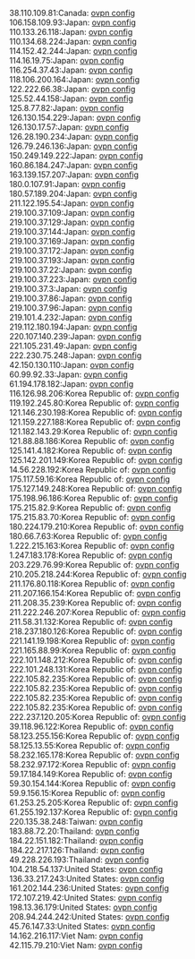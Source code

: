 38.110.109.81:Canada: [ovpn config](vpn/38_110_109_81.ovpn)  
106.158.109.93:Japan: [ovpn config](vpn/106_158_109_93.ovpn)  
110.133.26.118:Japan: [ovpn config](vpn/110_133_26_118.ovpn)  
110.134.68.224:Japan: [ovpn config](vpn/110_134_68_224.ovpn)  
114.152.42.244:Japan: [ovpn config](vpn/114_152_42_244.ovpn)  
114.16.19.75:Japan: [ovpn config](vpn/114_16_19_75.ovpn)  
116.254.37.43:Japan: [ovpn config](vpn/116_254_37_43.ovpn)  
118.106.200.164:Japan: [ovpn config](vpn/118_106_200_164.ovpn)  
122.222.66.38:Japan: [ovpn config](vpn/122_222_66_38.ovpn)  
125.52.44.158:Japan: [ovpn config](vpn/125_52_44_158.ovpn)  
125.8.77.82:Japan: [ovpn config](vpn/125_8_77_82.ovpn)  
126.130.154.229:Japan: [ovpn config](vpn/126_130_154_229.ovpn)  
126.130.17.57:Japan: [ovpn config](vpn/126_130_17_57.ovpn)  
126.28.190.234:Japan: [ovpn config](vpn/126_28_190_234.ovpn)  
126.79.246.136:Japan: [ovpn config](vpn/126_79_246_136.ovpn)  
150.249.149.222:Japan: [ovpn config](vpn/150_249_149_222.ovpn)  
160.86.184.247:Japan: [ovpn config](vpn/160_86_184_247.ovpn)  
163.139.157.207:Japan: [ovpn config](vpn/163_139_157_207.ovpn)  
180.0.107.91:Japan: [ovpn config](vpn/180_0_107_91.ovpn)  
180.57.189.204:Japan: [ovpn config](vpn/180_57_189_204.ovpn)  
211.122.195.54:Japan: [ovpn config](vpn/211_122_195_54.ovpn)  
219.100.37.109:Japan: [ovpn config](vpn/219_100_37_109.ovpn)  
219.100.37.129:Japan: [ovpn config](vpn/219_100_37_129.ovpn)  
219.100.37.144:Japan: [ovpn config](vpn/219_100_37_144.ovpn)  
219.100.37.169:Japan: [ovpn config](vpn/219_100_37_169.ovpn)  
219.100.37.172:Japan: [ovpn config](vpn/219_100_37_172.ovpn)  
219.100.37.193:Japan: [ovpn config](vpn/219_100_37_193.ovpn)  
219.100.37.22:Japan: [ovpn config](vpn/219_100_37_22.ovpn)  
219.100.37.223:Japan: [ovpn config](vpn/219_100_37_223.ovpn)  
219.100.37.3:Japan: [ovpn config](vpn/219_100_37_3.ovpn)  
219.100.37.86:Japan: [ovpn config](vpn/219_100_37_86.ovpn)  
219.100.37.96:Japan: [ovpn config](vpn/219_100_37_96.ovpn)  
219.101.4.232:Japan: [ovpn config](vpn/219_101_4_232.ovpn)  
219.112.180.194:Japan: [ovpn config](vpn/219_112_180_194.ovpn)  
220.107.140.239:Japan: [ovpn config](vpn/220_107_140_239.ovpn)  
221.105.231.49:Japan: [ovpn config](vpn/221_105_231_49.ovpn)  
222.230.75.248:Japan: [ovpn config](vpn/222_230_75_248.ovpn)  
42.150.130.110:Japan: [ovpn config](vpn/42_150_130_110.ovpn)  
60.99.92.33:Japan: [ovpn config](vpn/60_99_92_33.ovpn)  
61.194.178.182:Japan: [ovpn config](vpn/61_194_178_182.ovpn)  
116.126.98.206:Korea Republic of: [ovpn config](vpn/116_126_98_206.ovpn)  
119.192.245.80:Korea Republic of: [ovpn config](vpn/119_192_245_80.ovpn)  
121.146.230.198:Korea Republic of: [ovpn config](vpn/121_146_230_198.ovpn)  
121.159.227.188:Korea Republic of: [ovpn config](vpn/121_159_227_188.ovpn)  
121.182.143.29:Korea Republic of: [ovpn config](vpn/121_182_143_29.ovpn)  
121.88.88.186:Korea Republic of: [ovpn config](vpn/121_88_88_186.ovpn)  
125.141.4.182:Korea Republic of: [ovpn config](vpn/125_141_4_182.ovpn)  
125.142.201.149:Korea Republic of: [ovpn config](vpn/125_142_201_149.ovpn)  
14.56.228.192:Korea Republic of: [ovpn config](vpn/14_56_228_192.ovpn)  
175.117.59.16:Korea Republic of: [ovpn config](vpn/175_117_59_16.ovpn)  
175.127.149.248:Korea Republic of: [ovpn config](vpn/175_127_149_248.ovpn)  
175.198.96.186:Korea Republic of: [ovpn config](vpn/175_198_96_186.ovpn)  
175.215.82.9:Korea Republic of: [ovpn config](vpn/175_215_82_9.ovpn)  
175.215.83.70:Korea Republic of: [ovpn config](vpn/175_215_83_70.ovpn)  
180.224.179.210:Korea Republic of: [ovpn config](vpn/180_224_179_210.ovpn)  
180.66.7.63:Korea Republic of: [ovpn config](vpn/180_66_7_63.ovpn)  
1.222.215.163:Korea Republic of: [ovpn config](vpn/1_222_215_163.ovpn)  
1.247.183.178:Korea Republic of: [ovpn config](vpn/1_247_183_178.ovpn)  
203.229.76.99:Korea Republic of: [ovpn config](vpn/203_229_76_99.ovpn)  
210.205.218.244:Korea Republic of: [ovpn config](vpn/210_205_218_244.ovpn)  
211.176.80.118:Korea Republic of: [ovpn config](vpn/211_176_80_118.ovpn)  
211.207.166.154:Korea Republic of: [ovpn config](vpn/211_207_166_154.ovpn)  
211.208.35.239:Korea Republic of: [ovpn config](vpn/211_208_35_239.ovpn)  
211.222.246.207:Korea Republic of: [ovpn config](vpn/211_222_246_207.ovpn)  
211.58.31.132:Korea Republic of: [ovpn config](vpn/211_58_31_132.ovpn)  
218.237.180.126:Korea Republic of: [ovpn config](vpn/218_237_180_126.ovpn)  
221.141.19.198:Korea Republic of: [ovpn config](vpn/221_141_19_198.ovpn)  
221.165.88.99:Korea Republic of: [ovpn config](vpn/221_165_88_99.ovpn)  
222.101.148.212:Korea Republic of: [ovpn config](vpn/222_101_148_212.ovpn)  
222.101.248.131:Korea Republic of: [ovpn config](vpn/222_101_248_131.ovpn)  
222.105.82.235:Korea Republic of: [ovpn config](vpn/222_105_82_235.ovpn)  
222.105.82.235:Korea Republic of: [ovpn config](vpn/222_105_82_235.ovpn)  
222.105.82.235:Korea Republic of: [ovpn config](vpn/222_105_82_235.ovpn)  
222.105.82.235:Korea Republic of: [ovpn config](vpn/222_105_82_235.ovpn)  
222.237.120.205:Korea Republic of: [ovpn config](vpn/222_237_120_205.ovpn)  
39.118.96.122:Korea Republic of: [ovpn config](vpn/39_118_96_122.ovpn)  
58.123.255.156:Korea Republic of: [ovpn config](vpn/58_123_255_156.ovpn)  
58.125.13.55:Korea Republic of: [ovpn config](vpn/58_125_13_55.ovpn)  
58.232.165.178:Korea Republic of: [ovpn config](vpn/58_232_165_178.ovpn)  
58.232.97.172:Korea Republic of: [ovpn config](vpn/58_232_97_172.ovpn)  
59.17.184.149:Korea Republic of: [ovpn config](vpn/59_17_184_149.ovpn)  
59.30.154.144:Korea Republic of: [ovpn config](vpn/59_30_154_144.ovpn)  
59.9.156.15:Korea Republic of: [ovpn config](vpn/59_9_156_15.ovpn)  
61.253.25.205:Korea Republic of: [ovpn config](vpn/61_253_25_205.ovpn)  
61.255.192.137:Korea Republic of: [ovpn config](vpn/61_255_192_137.ovpn)  
220.135.38.248:Taiwan: [ovpn config](vpn/220_135_38_248.ovpn)  
183.88.72.20:Thailand: [ovpn config](vpn/183_88_72_20.ovpn)  
184.22.151.182:Thailand: [ovpn config](vpn/184_22_151_182.ovpn)  
184.22.217.126:Thailand: [ovpn config](vpn/184_22_217_126.ovpn)  
49.228.226.193:Thailand: [ovpn config](vpn/49_228_226_193.ovpn)  
104.218.54.137:United States: [ovpn config](vpn/104_218_54_137.ovpn)  
136.33.217.243:United States: [ovpn config](vpn/136_33_217_243.ovpn)  
161.202.144.236:United States: [ovpn config](vpn/161_202_144_236.ovpn)  
172.107.219.42:United States: [ovpn config](vpn/172_107_219_42.ovpn)  
198.13.36.179:United States: [ovpn config](vpn/198_13_36_179.ovpn)  
208.94.244.242:United States: [ovpn config](vpn/208_94_244_242.ovpn)  
45.76.147.33:United States: [ovpn config](vpn/45_76_147_33.ovpn)  
14.162.216.117:Viet Nam: [ovpn config](vpn/14_162_216_117.ovpn)  
42.115.79.210:Viet Nam: [ovpn config](vpn/42_115_79_210.ovpn)  
